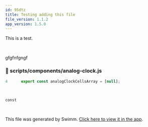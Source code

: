 ```yaml
---
id: 95dtz
title: Testing adding this file
file_version: 1.1.2
app_version: 1.5.0
---
```


This is a test.

<br/>

gfgfnfgngf
<!-- NOTE-swimm-snippet: the lines below link your snippet to Swimm -->
### 📄 scripts/components/analog-clock.js
```javascript
4      export const analogClockCellsArray = [null];
```

<br/>

`const`<swm-token data-swm-token=":scripts/components/analog-clock.js:40:0:0:`const drawClock = (params) =&gt; {`"/>

<br/>

This file was generated by Swimm. [Click here to view it in the app](/repos/Z2l0aHViJTNBJTNBc21hcnQtbWlycm9yJTNBJTNBSWRpdFllZ2VyU3dpbW0=/docs/95dtz).
